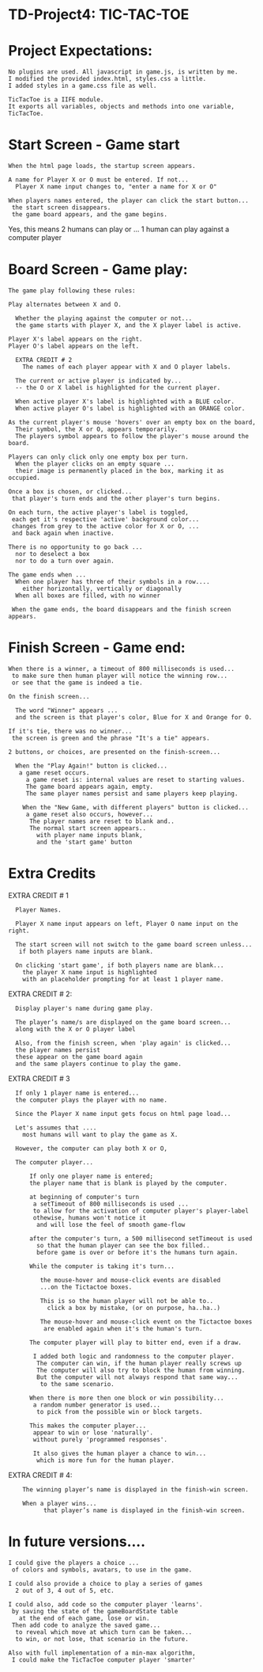 # TD-Project4: TIC-TAC-TOE

# Project Expectations:  

    No plugins are used. All javascript in game.js, is written by me.
    I modified the provided index.html, styles.css a little.
    I added styles in a game.css file as well.

    TicTacToe is a IIFE module.
    It exports all variables, objects and methods into one variable, TicTacToe.

# Start Screen - Game start

    When the html page loads, the startup screen appears.

    A name for Player X or O must be entered. If not...
      Player X name input changes to, "enter a name for X or O"

    When players names entered, the player can click the start button...
     the start screen disappears.
     the game board appears, and the game begins.

   Yes, this means 2 humans can play or ...
     1 human can play against a computer player


# Board Screen - Game play:

    The game play following these rules:

    Play alternates between X and O.

      Whether the playing against the computer or not...
      the game starts with player X, and the X player label is active.

    Player X's label appears on the right.
    Player O's label appears on the left.

      EXTRA CREDIT # 2
        The names of each player appear with X and O player labels.

      The current or active player is indicated by...
      -- the O or X label is highlighted for the current player.

      When active player X's label is highlighted with a BLUE color.
      When active player O's label is highlighted with an ORANGE color.

    As the current player's mouse 'hovers' over an empty box on the board,
      Their symbol, the X or O, appears temporarily.
      The players symbol appears to follow the player's mouse around the board.

    Players can only click only one empty box per turn.
      When the player clicks on an empty square ...
      their image is permanently placed in the box, marking it as occupied.

    Once a box is chosen, or clicked...
     that player's turn ends and the other player's turn begins.

    On each turn, the active player's label is toggled,
     each get it's respective 'active' background color...
     changes from grey to the active color for X or O, ...
     and back again when inactive.

    There is no opportunity to go back ...
      nor to deselect a box
      nor to do a turn over again.

    The game ends when ...
      When one player has three of their symbols in a row....
        either horizontally, vertically or diagonally
      When all boxes are filled, with no winner

     When the game ends, the board disappears and the finish screen appears.

# Finish Screen - Game end:

    When there is a winner, a timeout of 800 milliseconds is used...
     to make sure then human player will notice the winning row...
     or see that the game is indeed a tie.

    On the finish screen...

      The word "Winner" appears ...
      and the screen is that player's color, Blue for X and Orange for O.

    If it's tie, there was no winner...
     the screen is green and the phrase "It's a tie" appears.

    2 buttons, or choices, are presented on the finish-screen...

      When the "Play Again!" button is clicked...
       a game reset occurs.
         a game reset is: internal values are reset to starting values.
         The game board appears again, empty.
         The same player names persist and same players keep playing.

        When the "New Game, with different players" button is clicked...
         a game reset also occurs, however...
          The player names are reset to blank and..
          The normal start screen appears..
            with player name inputs blank,
            and the 'start game' button

# Extra Credits

  EXTRA CREDIT # 1

      Player Names.

      Player X name input appears on left, Player O name input on the right.

      The start screen will not switch to the game board screen unless...
       if both players name inputs are blank.

      On clicking 'start game', if both players name are blank...
        the player X name input is highlighted
        with an placeholder prompting for at least 1 player name.

  EXTRA CREDIT # 2:

      Display player's name during game play.

      The player’s name/s are displayed on the game board screen...
      along with the X or O player label

      Also, from the finish screen, when 'play again' is clicked...
      the player names persist
      these appear on the game board again
      and the same players continue to play the game.

  EXTRA CREDIT # 3

      If only 1 player name is entered...
      the computer plays the player with no name.

      Since the Player X name input gets focus on html page load...

      Let's assumes that ....
        most humans will want to play the game as X.

      However, the computer can play both X or O,

      The computer player...

          If only one player name is entered;
          the player name that is blank is played by the computer.

          at beginning of computer's turn
           a setTimeout of 800 milliseconds is used ...
           to allow for the activation of computer player's player-label
           othewise, humans won't notice it
            and will lose the feel of smooth game-flow

          after the computer's turn, a 500 millisecond setTimeout is used
            so that the human player can see the box filled..
            before game is over or before it's the humans turn again.

          While the computer is taking it's turn...

             the mouse-hover and mouse-click events are disabled
             ...on the Tictactoe boxes.

             This is so the human player will not be able to..
               click a box by mistake, (or on purpose, ha..ha..)

             The mouse-hover and mouse-click event on the Tictactoe boxes
              are enabled again when it's the human's turn.

          The computer player will play to bitter end, even if a draw.

           I added both logic and randomness to the computer player.
            The computer can win, if the human player really screws up
            The computer will also try to block the human from winning.
            But the computer will not always respond that same way...
             to the same scenario.

          When there is more then one block or win possibility...
           a random number generator is used...
            to pick from the possible win or block targets.

          This makes the computer player...
           appear to win or lose 'naturally'.
           without purely 'programmed responses'.

           It also gives the human player a chance to win...
            which is more fun for the human player.  

  EXTRA CREDIT # 4:

        The winning player’s name is displayed in the finish-win screen.

        When a player wins...
              that player’s name is displayed in the finish-win screen.

# In future versions....

    I could give the players a choice ...
     of colors and symbols, avatars, to use in the game.

    I could also provide a choice to play a series of games
      2 out of 3, 4 out of 5, etc.

    I could also, add code so the computer player 'learns'.
     by saving the state of the gameBoardState table
       at the end of each game, lose or win.
     Then add code to analyze the saved game...
      to reveal which move at which turn can be taken...
      to win, or not lose, that scenario in the future.

    Also with full implementation of a min-max algorithm,
     I could make the TicTacToe computer player 'smarter'
